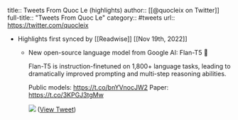 title:: Tweets From Quoc Le (highlights)
author:: [[@quocleix on Twitter]]
full-title:: "Tweets From Quoc Le"
category:: #tweets
url:: https://twitter.com/quocleix

- Highlights first synced by [[Readwise]] [[Nov 19th, 2022]]
	- New open-source language model from Google AI: Flan-T5 🍮
	  
	  Flan-T5 is instruction-finetuned on 1,800+ language tasks, leading to dramatically improved prompting and multi-step reasoning abilities.
	  
	  Public models: https://t.co/bnYVnocJW2
	  Paper: https://t.co/3KPGJ3tgMw 
	  
	  ![](https://pbs.twimg.com/media/FfnN8iQUAAA6XZ5.jpg) ([View Tweet](https://twitter.com/quocleix/status/1583523186376785921))